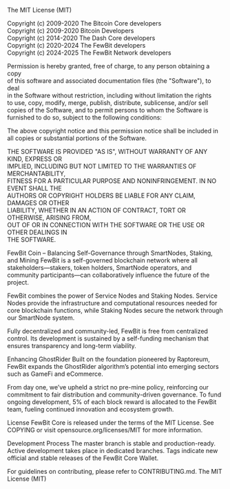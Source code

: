 The MIT License (MIT)

Copyright (c) 2009-2020 The Bitcoin Core developers  
Copyright (c) 2009-2020 Bitcoin Developers  
Copyright (c) 2014-2020 The Dash Core developers  
Copyright (c) 2020-2024 The FewBit developers  
Copyright (c) 2024-2025 The FewBit Network developers

Permission is hereby granted, free of charge, to any person obtaining a copy  
of this software and associated documentation files (the "Software"), to deal  
in the Software without restriction, including without limitation the rights  
to use, copy, modify, merge, publish, distribute, sublicense, and/or sell  
copies of the Software, and to permit persons to whom the Software is  
furnished to do so, subject to the following conditions:

The above copyright notice and this permission notice shall be included in  
all copies or substantial portions of the Software.

THE SOFTWARE IS PROVIDED "AS IS", WITHOUT WARRANTY OF ANY KIND, EXPRESS OR  
IMPLIED, INCLUDING BUT NOT LIMITED TO THE WARRANTIES OF MERCHANTABILITY,  
FITNESS FOR A PARTICULAR PURPOSE AND NONINFRINGEMENT. IN NO EVENT SHALL THE  
AUTHORS OR COPYRIGHT HOLDERS BE LIABLE FOR ANY CLAIM, DAMAGES OR OTHER  
LIABILITY, WHETHER IN AN ACTION OF CONTRACT, TORT OR OTHERWISE, ARISING FROM,  
OUT OF OR IN CONNECTION WITH THE SOFTWARE OR THE USE OR OTHER DEALINGS IN  
THE SOFTWARE.

FewBit Coin – Balancing Self-Governance through SmartNodes, Staking, and Mining
FewBit is a self-governed blockchain network where all stakeholders—stakers, token holders, SmartNode operators, and community participants—can collaboratively influence the future of the project.

FewBit combines the power of Service Nodes and Staking Nodes. Service Nodes provide the infrastructure and computational resources needed for core blockchain functions, while Staking Nodes secure the network through our SmartNode system.

Fully decentralized and community-led, FewBit is free from centralized control. Its development is sustained by a self-funding mechanism that ensures transparency and long-term viability.

Enhancing GhostRider
Built on the foundation pioneered by Raptoreum, FewBit expands the GhostRider algorithm’s potential into emerging sectors such as GameFi and eCommerce.

From day one, we’ve upheld a strict no pre-mine policy, reinforcing our commitment to fair distribution and community-driven governance. To fund ongoing development, 5% of each block reward is allocated to the FewBit team, fueling continued innovation and ecosystem growth.

License
FewBit Core is released under the terms of the MIT License. See COPYING or visit opensource.org/licenses/MIT for more information.

Development Process
The master branch is stable and production-ready. Active development takes place in dedicated branches.
Tags indicate new official and stable releases of the FewBit Core Wallet.

For guidelines on contributing, please refer to CONTRIBUTING.md.
The MIT License (MIT)
